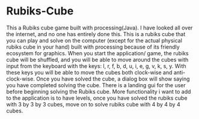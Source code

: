 # Rubiks-Cube

This a Rubiks cube game built with processing(Java). I have looked all over the internet, and no one has entirely done this. This is a rubiks cube that you can play and solve on the computer (except for the actual physical rubiks cube in your hand) built with processing because of its friendly ecosystem for graphics. When you start the application/ game, the rubiks cube will be shuffled, and you will be able to move around the cubes with input from the keyboard with the keys: l, r, f, b, d, u, i, e, g, v, k, s, y. With these keys you will be able to move the cubes both clock-wise and anti-clock-wise. Once you have solved the cube, a dialog box will show saying you have completed solving the cube. There is a landing gui for the user before beginning solving the Rubiks cube. More functionality i want to add to the application is to have levels, once you have solved the rubiks cube with 3 by 3 by 3 cubes, move on to solve rubiks cube with 4 by 4 by 4 cubes.
